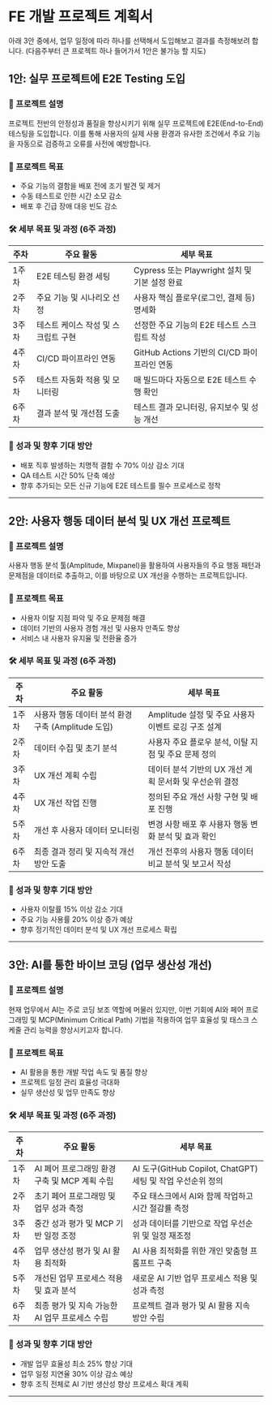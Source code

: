 # FE 개발 프로젝트 계획서

아래 3안 중에서, 업무 일정에 따라 하나를 선택해서 도입해보고 결과를 측정해보려 합니다.
(다음주부터 큰 프로젝트 하나 들어가서 1안은 불가능 할 지도)

## 1안: 실무 프로젝트에 E2E Testing 도입

### 📌 프로젝트 설명

프로젝트 전반의 안정성과 품질을 향상시키기 위해 실무 프로젝트에 E2E(End-to-End) 테스팅을 도입합니다. 이를 통해 사용자의 실제 사용 환경과 유사한 조건에서 주요 기능을 자동으로 검증하고 오류를 사전에 예방합니다.

### 🎯 프로젝트 목표

- 주요 기능의 결함을 배포 전에 조기 발견 및 제거
- 수동 테스트로 인한 시간 소모 감소
- 배포 후 긴급 장애 대응 빈도 감소

### 🛠️ 세부 목표 및 과정 (6주 과정)

| 주차  | 주요 활동                           | 세부 목표                                      |
| ----- | ----------------------------------- | ---------------------------------------------- |
| 1주차 | E2E 테스팅 환경 세팅                | Cypress 또는 Playwright 설치 및 기본 설정 완료 |
| 2주차 | 주요 기능 및 시나리오 선정          | 사용자 핵심 플로우(로그인, 결제 등) 명세화     |
| 3주차 | 테스트 케이스 작성 및 스크립트 구현 | 선정한 주요 기능의 E2E 테스트 스크립트 작성    |
| 4주차 | CI/CD 파이프라인 연동               | GitHub Actions 기반의 CI/CD 파이프라인 연동    |
| 5주차 | 테스트 자동화 적용 및 모니터링      | 매 빌드마다 자동으로 E2E 테스트 수행 확인      |
| 6주차 | 결과 분석 및 개선점 도출            | 테스트 결과 모니터링, 유지보수 및 성능 개선    |

### 🚀 성과 및 향후 기대 방안

- 배포 직후 발생하는 치명적 결함 수 70% 이상 감소 기대
- QA 테스트 시간 50% 단축 예상
- 향후 추가되는 모든 신규 기능에 E2E 테스트를 필수 프로세스로 정착

---

## 2안: 사용자 행동 데이터 분석 및 UX 개선 프로젝트

### 📌 프로젝트 설명

사용자 행동 분석 툴(Amplitude, Mixpanel)을 활용하여 사용자들의 주요 행동 패턴과 문제점을 데이터로 추출하고, 이를 바탕으로 UX 개선을 수행하는 프로젝트입니다.

### 🎯 프로젝트 목표

- 사용자 이탈 지점 파악 및 주요 문제점 해결
- 데이터 기반의 사용자 경험 개선 및 사용자 만족도 향상
- 서비스 내 사용자 유지율 및 전환율 증가

### 🛠️ 세부 목표 및 과정 (6주 과정)

| 주차  | 주요 활동                                          | 세부 목표                                               |
| ----- | -------------------------------------------------- | ------------------------------------------------------- |
| 1주차 | 사용자 행동 데이터 분석 환경 구축 (Amplitude 도입) | Amplitude 설정 및 주요 사용자 이벤트 로깅 구조 설계     |
| 2주차 | 데이터 수집 및 초기 분석                           | 사용자 주요 플로우 분석, 이탈 지점 및 주요 문제 정의    |
| 3주차 | UX 개선 계획 수립                                  | 데이터 분석 기반의 UX 개선 계획 문서화 및 우선순위 결정 |
| 4주차 | UX 개선 작업 진행                                  | 정의된 주요 개선 사항 구현 및 배포 진행                 |
| 5주차 | 개선 후 사용자 데이터 모니터링                     | 변경 사항 배포 후 사용자 행동 변화 분석 및 효과 확인    |
| 6주차 | 최종 결과 정리 및 지속적 개선 방안 도출            | 개선 전후의 사용자 행동 데이터 비교 분석 및 보고서 작성 |

### 🚀 성과 및 향후 기대 방안

- 사용자 이탈률 15% 이상 감소 기대
- 주요 기능 사용률 20% 이상 증가 예상
- 향후 정기적인 데이터 분석 및 UX 개선 프로세스 확립

---

## 3안: AI를 통한 바이브 코딩 (업무 생산성 개선)

### 📌 프로젝트 설명

현재 업무에서 AI는 주로 코딩 보조 역할에 머물러 있지만, 이번 기회에 AI와 페어 프로그래밍 및 MCP(Minimum Critical Path) 기법을 적용하여 업무 효율성 및 태스크 스케줄 관리 능력을 향상시키고자 합니다.

### 🎯 프로젝트 목표

- AI 활용을 통한 개발 작업 속도 및 품질 향상
- 프로젝트 일정 관리 효율성 극대화
- 실무 생산성 및 업무 만족도 향상

### 🛠️ 세부 목표 및 과정 (6주 과정)

| 주차  | 주요 활동                                      | 세부 목표                                                   |
| ----- | ---------------------------------------------- | ----------------------------------------------------------- |
| 1주차 | AI 페어 프로그래밍 환경 구축 및 MCP 계획 수립  | AI 도구(GitHub Copilot, ChatGPT) 세팅 및 작업 우선순위 정의 |
| 2주차 | 초기 페어 프로그래밍 및 업무 성과 측정         | 주요 태스크에서 AI와 함께 작업하고 시간 절감률 측정         |
| 3주차 | 중간 성과 평가 및 MCP 기반 일정 조정           | 성과 데이터를 기반으로 작업 우선순위 및 일정 재조정         |
| 4주차 | 업무 생산성 평가 및 AI 활용 최적화             | AI 사용 최적화를 위한 개인 맞춤형 프롬프트 구축             |
| 5주차 | 개선된 업무 프로세스 적용 및 효과 분석         | 새로운 AI 기반 업무 프로세스 적용 및 성과 측정              |
| 6주차 | 최종 평가 및 지속 가능한 AI 업무 프로세스 수립 | 프로젝트 결과 평가 및 AI 활용 지속 방안 수립                |

### 🚀 성과 및 향후 기대 방안

- 개발 업무 효율성 최소 25% 향상 기대
- 업무 일정 지연율 30% 이상 감소 예상
- 향후 조직 전체로 AI 기반 생산성 향상 프로세스 확대 계획

---
